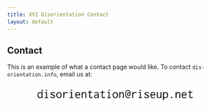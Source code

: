 ```yaml
---
title: XYZ Disorientation Contact
layout: default
---
```


## Contact

This is an example of what a contact page would like. To contact `dis-orientation.info`, email us at:

<img src="/images/contact.gif" width="400" alt="contact" style="display: block;margin-left: auto;margin-right: auto;background-color:#EEE9CA" /> 
